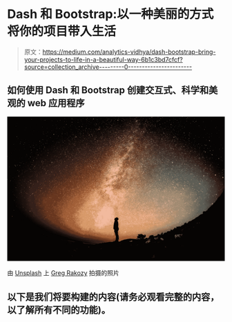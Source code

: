# Dash 和 Bootstrap:以一种美丽的方式将你的项目带入生活

> 原文：<https://medium.com/analytics-vidhya/dash-bootstrap-bring-your-projects-to-life-in-a-beautiful-way-6b1c3bd7cfcf?source=collection_archive---------0----------------------->

## 如何使用 Dash 和 Bootstrap 创建交互式、科学和美观的 web 应用程序

![](img/88267b3e0f2877681dcc1084a403dac9.png)

由 [Unsplash](https://unsplash.com/s/photos/beautiful?utm_source=unsplash&utm_medium=referral&utm_content=creditCopyText) 上 [Greg Rakozy](https://unsplash.com/@grakozy?utm_source=unsplash&utm_medium=referral&utm_content=creditCopyText) 拍摄的照片

## 以下是我们将要构建的内容(请务必观看完整的内容，以了解所有不同的功能)。